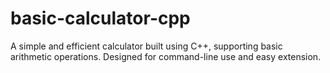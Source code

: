 # basic-calculator-cpp
A simple and efficient calculator built using C++, supporting basic arithmetic operations. Designed for command-line use and easy extension.
